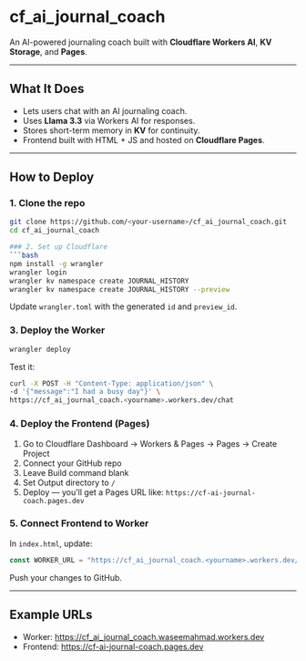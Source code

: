 # cf_ai_journal_coach

An AI-powered journaling coach built with **Cloudflare Workers AI**, **KV Storage**, and **Pages**.

---

## What It Does
- Lets users chat with an AI journaling coach.
- Uses **Llama 3.3** via Workers AI for responses.
- Stores short-term memory in **KV** for continuity.
- Frontend built with HTML + JS and hosted on **Cloudflare Pages**.

---

## How to Deploy

### 1. Clone the repo
```bash
git clone https://github.com/<your-username>/cf_ai_journal_coach.git
cd cf_ai_journal_coach

### 2. Set up Cloudflare
```bash
npm install -g wrangler
wrangler login
wrangler kv namespace create JOURNAL_HISTORY
wrangler kv namespace create JOURNAL_HISTORY --preview
```

Update `wrangler.toml` with the generated `id` and `preview_id`.

### 3. Deploy the Worker
```bash
wrangler deploy
```

Test it:
```bash
curl -X POST -H "Content-Type: application/json" \
-d '{"message":"I had a busy day"}' \
https://cf_ai_journal_coach.<yourname>.workers.dev/chat
```

### 4. Deploy the Frontend (Pages)
1. Go to Cloudflare Dashboard → Workers & Pages → Pages → Create Project
2. Connect your GitHub repo
3. Leave Build command blank
4. Set Output directory to `/`
5. Deploy — you'll get a Pages URL like: `https://cf-ai-journal-coach.pages.dev`

### 5. Connect Frontend to Worker
In `index.html`, update:
```js
const WORKER_URL = "https://cf_ai_journal_coach.<yourname>.workers.dev/chat";
```

Push your changes to GitHub.

---

## Example URLs
- Worker: https://cf_ai_journal_coach.waseemahmad.workers.dev
- Frontend: https://cf-ai-journal-coach.pages.dev
